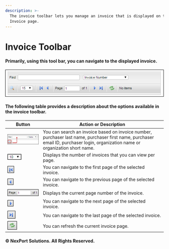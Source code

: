 ```yaml
---
description: >-
  The invoice toolbar lets you manage an invoice that is displayed on the
  Invoice page.
---
```


# Invoice Toolbar

#### Primarily, using this tool bar, you can navigate to the displayed invoice.

![](../../../.gitbook/assets/manage_invoice_toolbar63c6.png)

#### The following table provides a description about the options available in the invoice toolbar.

| Button                                                 | Action or Description                                                                                                                                                            |
| ------------------------------------------------------ | -------------------------------------------------------------------------------------------------------------------------------------------------------------------------------- |
| ![](../../../.gitbook/assets/Find.png)                 | You can search an invoice based on invoice number, purchaser last name, purchaser first name, purchaser email ID, purchaser login, organization name or organization short name. |
| ![](../../../.gitbook/assets/display_invoice181b.png) | Displays the number of invoices that you can view per page.                                                                                                                      |
| ![](<../../../.gitbook/assets/First_Page (1).png>)    | You can navigate to the first page of the selected invoice.                                                                                                                      |
| ![](../../../.gitbook/assets/Previous.png)             | You can navigate to the previous page of the selected invoice.                                                                                                                   |
| ![](../../../.gitbook/assets/Current_Page.png)        | Displays the current page number of the invoice.                                                                                                                                 |
| ![](../../../.gitbook/assets/Next.png)                 | You can navigate to the next page of the selected invoice.                                                                                                                       |
| ![](<../../../.gitbook/assets/Last_Page (1).png>)     | You can navigate to the last page of the selected invoice.                                                                                                                       |
| ![](../../../.gitbook/assets/Refresh_1.png)           | You can refresh the current invoice page.                                                                                                                                        |

#### © NexPort Solutions. All Rights Reserved.
